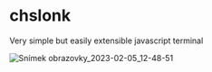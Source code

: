 # chslonk
Very simple but easily extensible javascript terminal 

![Snímek obrazovky_2023-02-05_12-48-51](https://user-images.githubusercontent.com/89579269/216816950-a7bc9295-37fb-414a-be13-500afd407c83.png)

